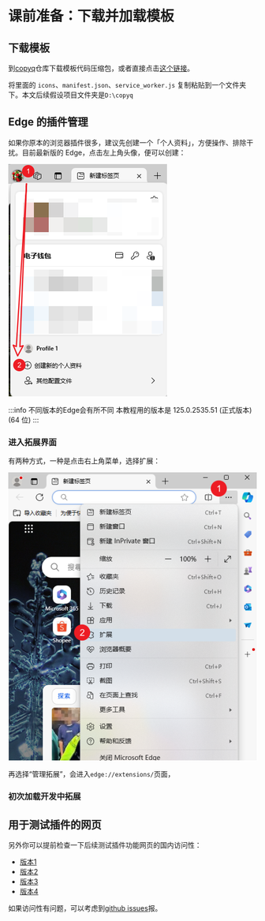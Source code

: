 # 课前准备：下载并加载模板

## 下载模板

到[copyq](https://gitee.com/jianqiu_huang/copyq)仓库下载模板代码压缩包，或者直接点击[这个链接](https://gitee.com/jianqiu_huang/copyq/repository/archive/master.zip)。

将里面的 `icons`、`manifest.json`、`service_worker.js` 复制粘贴到一个文件夹下。本文后续假设项目文件夹是`D:\copyq`

## Edge 的插件管理

如果你原本的浏览器插件很多，建议先创建一个「个人资料」，方便操作、排除干扰。目前最新版的 Edge，点击左上角头像，便可以创建：

![创建一个「个人资料」](assets/创建一个「个人资料」.png)

:::info 不同版本的Edge会有所不同
本教程用的版本是 125.0.2535.51 (正式版本) (64 位)
:::

### 进入拓展界面

有两种方式，一种是点击右上角菜单，选择扩展：

![点击右上角菜单，选择扩展](assets/点击右上角菜单，选择扩展.png)

再选择“管理拓展”，会进入`edge://extensions/`页面，

### 初次加载开发中拓展



## 用于测试插件的网页

另外你可以提前检查一下后续测试插件功能网页的国内访问性：

- [版本1](/software/WE/test/copy/version1)
- [版本2](/software/WE/test/copy/version2)
- [版本3](/software/WE/test/copy/version3)
- [版本4](/software/WE/test/copy/version4)

如果访问性有问题，可以考虑到[github issues](https://gitee.com/jianqiu_huang/copyq/issues)报。
